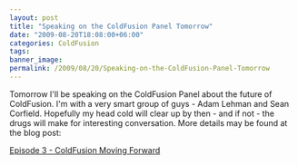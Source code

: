 ```yaml
---
layout: post
title: "Speaking on the ColdFusion Panel Tomorrow"
date: "2009-08-20T18:08:00+06:00"
categories: ColdFusion 
tags: 
banner_image: 
permalink: /2009/08/20/Speaking-on-the-ColdFusion-Panel-Tomorrow
---
```


Tomorrow I'll be speaking on the ColdFusion Panel about the future of ColdFusion. I'm with a very smart group of guys - Adam Lehman and Sean Corfield. Hopefully my head cold will clear up by then - and if not - the drugs will make for interesting conversation. More details may be found at the blog post:

<a href="http://cfpanel.com/index.cfm/2009/8/19/Episode-3--ColdFusion-Moving-Forward">Episode 3 - ColdFusion Moving Forward</a>